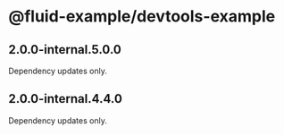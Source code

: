 # @fluid-example/devtools-example

## 2.0.0-internal.5.0.0

Dependency updates only.

## 2.0.0-internal.4.4.0

Dependency updates only.
